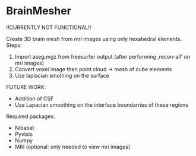 # BrainMesher

!!CURRENTLY NOT FUNCTIONAL!!

Create 3D brain mesh from mri images using only hexahedral elements.
Steps:
1. Import aseg.mgz from freesurfer output (after performing ,recon-all' on mri images)
2. Convert voxel image then point cloud -> mesh of cube elements
3. Use laplacian smothing on the surface

FUTURE WORK: 
- Addition of CSF
- Use Lapacian smoothing on the interface boundarries of these regions

Required packages:
- Nibabel
- Pyvists
- Numpy
- MRI (optional: only needed to view mri images)
